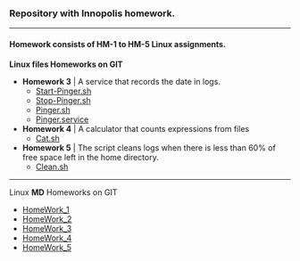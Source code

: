 ### Repository with __Innopolis__ homework.
___

#### Homework consists of HM-1 to HM-5 __Linux__ assignments.

**Linux files Homeworks on GIT**

* __Homework 3__ | A service that records the date in logs.
  * [Start-Pinger.sh](https://github.com/AyuBBlack/Devops/blob/main/Linux/start-pinger.sh)
  * [Stop-Pinger.sh](https://github.com/AyuBBlack/Devops/blob/main/Linux/stop-pinger.sh)
  * [Pinger.sh](https://github.com/AyuBBlack/Devops/blob/main/Linux/pinger.sh)
  * [Pinger.service](https://github.com/AyuBBlack/Devops/blob/main/Linux/pinger.service)
* __Homework 4__ | A calculator that counts expressions from files
  * [Cat.sh](https://github.com/AyuBBlack/Devops/blob/main/Linux/cat.sh)
* __Homework 5__ | The script cleans logs when there is less than 60% of free space left in the home directory.
  * [Clean.sh](https://github.com/AyuBBlack/Devops/blob/main/Linux/clean.sh)

___

Linux **MD** Homeworks on GIT

* [HomeWork_1](https://github.com/AyuBBlack/Devops/blob/main/HomeWorks/HM_1.md)
* [HomeWork_2](https://github.com/AyuBBlack/Devops/blob/main/HomeWorks/HM-2.md)
* [HomeWork_3](https://github.com/AyuBBlack/Devops/blob/main/HomeWorks/HM-3.md)
* [HomeWork_4](https://github.com/AyuBBlack/Devops/blob/main/HomeWorks/HM-4.md)
* [HomeWork_5](https://github.com/AyuBBlack/Devops/blob/main/HomeWorks/HM-5.md)

